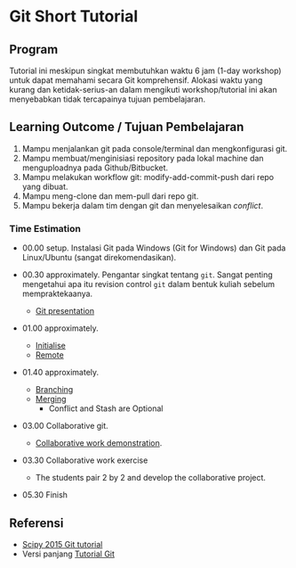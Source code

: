 # Git Short Tutorial

## Program
Tutorial ini meskipun singkat membutuhkan waktu 6 jam (1-day workshop) untuk dapat memahami secara Git komprehensif. Alokasi waktu yang kurang dan ketidak-serius-an dalam mengikuti workshop/tutorial ini akan menyebabkan tidak tercapainya tujuan pembelajaran.

## Learning Outcome / Tujuan Pembelajaran
 1. Mampu menjalankan git pada console/terminal dan mengkonfigurasi git.
 2. Mampu membuat/menginisiasi repository pada lokal machine dan menguploadnya pada Github/Bitbucket.
 2. Mampu melakukan workflow git: modify-add-commit-push dari repo yang dibuat.
 4. Mampu meng-clone dan mem-pull dari repo git.
 5. Mampu bekerja dalam tim dengan git dan menyelesaikan *conflict*.
 
### Time Estimation
 - 00.00 setup. Instalasi Git pada Windows (Git for Windows) dan Git pada Linux/Ubuntu (sangat direkomendasikan).

 - 00.30 approximately. Pengantar singkat tentang `git`. Sangat penting mengetahui apa itu revision control `git` dalam bentuk kuliah sebelum mempraktekaanya. 
   - [Git presentation](https://github.com/bagustris/git-short/blob/master/basic_git/basic_git_frontal_short.pdf)
 - 01.00 approximately.
   - [Initialise](https://github.com/bagustris/git-short/blob/master/basic_git/initialize.md)
   - [Remote](https://github.com/bagustris/git-short/blob/master/basic_git/remote.md)
 - 01.40 approximately.
   - [Branching](https://github.com/bagustris/git-short/blob/master/basic_git/branching.md)
   - [Merging](https://github.com/bagustris/git-short/blob/master/basic_git/merging.md)
      - Conflict and Stash are Optional
 - 03.00 Collaborative git.
   - [Collaborative work demonstration](https://github.com/nicolacavallini/codata/tree/master/collaborative_git). 
 - 03.30 Collaborative work exercise
   - The students pair 2 by 2 and develop the collaborative project.
 - 05.30 Finish
   
## Referensi
 - [Scipy 2015 Git tutorial](https://www.youtube.com/watch?v=hKFNPxxkbO0)
 - Versi panjang [Tutorial Git](https://swcarpentry.github.io/git-novice/)
